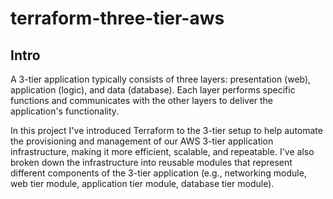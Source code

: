 # terraform-three-tier-aws

## Intro
A 3-tier application typically consists of three layers: presentation (web), application (logic), and data (database). Each layer performs specific functions and communicates with the other layers to deliver the application's functionality.

In this project I've introduced Terraform to the 3-tier setup to help automate the provisioning and management of our AWS 3-tier application infrastructure, making it more efficient, scalable, and repeatable. I've also broken down the infrastructure into reusable modules that represent different components of the 3-tier application (e.g., networking module, web tier module, application tier module, database tier module).

